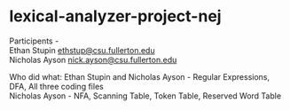 ﻿# lexical-analyzer-project-nej
Participents -   
Ethan Stupin  ethstup@csu.fullerton.edu  
Nicholas Ayson  nick.ayson@csu.fullerton.edu  

Who did what:
Ethan Stupin and Nicholas Ayson - Regular Expressions, DFA, All three coding files  
Nicholas Ayson - NFA, Scanning Table, Token Table, Reserved Word Table
